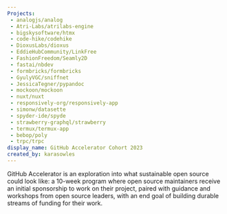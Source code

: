 ```yaml
---
Projects:
 - analogjs/analog
 - Atri-Labs/atrilabs-engine
 - bigskysoftware/htmx
 - code-hike/codehike
 - DioxusLabs/dioxus
 - EddieHubCommunity/LinkFree
 - FashionFreedom/Seamly2D
 - fastai/nbdev
 - formbricks/formbricks
 - GyulyVGC/sniffnet
 - JessicaTegner/pypandoc
 - mockoon/mockoon
 - nuxt/nuxt
 - responsively-org/responsively-app
 - simonw/datasette
 - spyder-ide/spyde
 - strawberry-graphql/strawberry
 - termux/termux-app
 - bebop/poly
 - trpc/trpc
display_name: GitHub Accelerator Cohort 2023
created_by: karasowles
---
```

GitHub Accelerator is an exploration into what sustainable open source could look like: a 10-week program where open source maintainers receive an initial sponsorship to work on their project, paired with guidance and workshops from open source leaders, with an end goal of building durable streams of funding for their work. 
